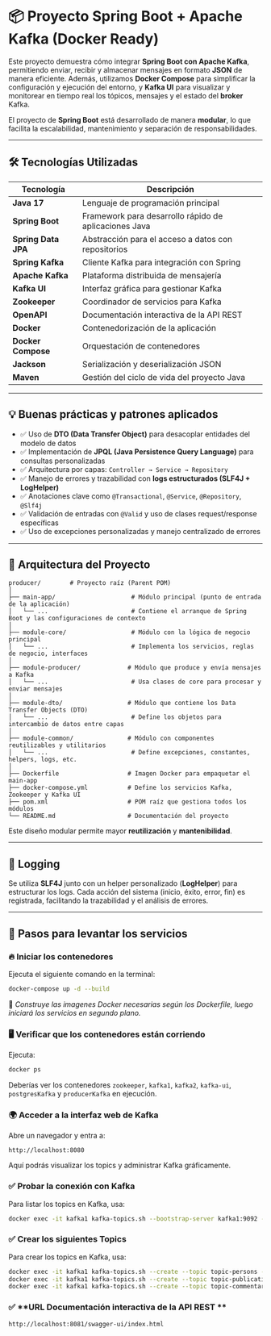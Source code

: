 # 📦 Proyecto Spring Boot + Apache Kafka (Docker Ready)

Este proyecto demuestra cómo integrar **Spring Boot con Apache Kafka**, permitiendo enviar, recibir y almacenar mensajes en formato **JSON** de manera eficiente. Además, utilizamos **Docker Compose** para simplificar la configuración y ejecución del entorno, y **Kafka UI** para visualizar y monitorear en tiempo real los tópicos, mensajes y el estado del **broker** Kafka.

El proyecto de **Spring Boot** está desarrollado de manera **modular**, lo que facilita la escalabilidad, mantenimiento y separación de responsabilidades.

---

## 🛠️ Tecnologías Utilizadas

| Tecnología          | Descripción                                               |
|---------------------|-----------------------------------------------------------|
| **Java 17**         | Lenguaje de programación principal                        |
| **Spring Boot**     | Framework para desarrollo rápido de aplicaciones Java     |
| **Spring Data JPA** | Abstracción para el acceso a datos con repositorios       |
| **Spring Kafka**    | Cliente Kafka para integración con Spring                 |
| **Apache Kafka**    | Plataforma distribuida de mensajería                      |
| **Kafka UI**        | Interfaz gráfica para gestionar Kafka                     |
| **Zookeeper**       | Coordinador de servicios para Kafka                       |
| **OpenAPI** 		  | Documentación interactiva de la API REST 				  |
| **Docker**          | Contenedorización de la aplicación                        |
| **Docker Compose**  | Orquestación de contenedores                              |
| **Jackson**         | Serialización y deserialización JSON                      |
| **Maven**           | Gestión del ciclo de vida del proyecto Java               |

---

## 💡 Buenas prácticas y patrones aplicados

- ✅ Uso de **DTO (Data Transfer Object)** para desacoplar entidades del modelo de datos
- ✅ Implementación de **JPQL (Java Persistence Query Language)** para consultas personalizadas
- ✅ Arquitectura por capas: `Controller → Service → Repository`
- ✅ Manejo de errores y trazabilidad con **logs estructurados (SLF4J + LogHelper)**
- ✅ Anotaciones clave como `@Transactional`, `@Service`, `@Repository`, `@Slf4j`
- ✅ Validación de entradas con `@Valid` y uso de clases request/response específicas
- ✅ Uso de excepciones personalizadas y manejo centralizado de errores

---

## **📌 Arquitectura del Proyecto**

```
producer/        # Proyecto raíz (Parent POM)
│
├── main-app/                     # Módulo principal (punto de entrada de la aplicación)
│   └── ...                       # Contiene el arranque de Spring Boot y las configuraciones de contexto
│
├── module-core/                  # Módulo con la lógica de negocio principal
│   └── ...                       # Implementa los servicios, reglas de negocio, interfaces
│
├── module-producer/             # Módulo que produce y envía mensajes a Kafka
│   └── ...                       # Usa clases de core para procesar y enviar mensajes
│
├── module-dto/                  # Módulo que contiene los Data Transfer Objects (DTO)
│   └── ...                       # Define los objetos para intercambio de datos entre capas
│
├── module-common/               # Módulo con componentes reutilizables y utilitarios
│   └── ...                       # Define excepciones, constantes, helpers, logs, etc.
│
├── Dockerfile                   # Imagen Docker para empaquetar el main-app
├── docker-compose.yml           # Define los servicios Kafka, Zookeeper y Kafka UI
├── pom.xml                      # POM raíz que gestiona todos los módulos
└── README.md                    # Documentación del proyecto

```
Este diseño modular permite mayor **reutilización** y **mantenibilidad**.

---

## **📝 Logging**
Se utiliza **SLF4J** junto con un helper personalizado (**LogHelper**) para estructurar los logs.
Cada acción del sistema (inicio, éxito, error, fin) es registrada, facilitando la trazabilidad y el análisis de errores.

---

## **📌 Pasos para levantar los servicios**

### 🔥 **Iniciar los contenedores**
Ejecuta el siguiente comando en la terminal:

```sh
docker-compose up -d --build
```

📌 *Construye las imagenes Docker necesarias según los Dockerfile, luego iniciará los servicios en segundo plano.*

### 🖥️ **Verificar que los contenedores están corriendo**
Ejecuta:

```sh
docker ps
```

Deberías ver los contenedores `zookeeper`, `kafka1`, `kafka2`, `kafka-ui`, `postgresKafka` y `producerKafka` en ejecución.

### 🌍 **Acceder a la interfaz web de Kafka**
Abre un navegador y entra a:

```
http://localhost:8080
```

Aquí podrás visualizar los topics y administrar Kafka gráficamente.

### ✅ **Probar la conexión con Kafka**
Para listar los topics en Kafka, usa:

```sh
docker exec -it kafka1 kafka-topics.sh --bootstrap-server kafka1:9092 --list
```

### ✅ **Crear los siguientes Topics**
Para crear los topics en Kafka, usa:

```sh
docker exec -it kafka1 kafka-topics.sh --create --topic topic-persons --bootstrap-server kafka1:9092 --partition 3 --replication-factor 1
docker exec -it kafka1 kafka-topics.sh --create --topic topic-publications --bootstrap-server kafka1:9092 --partition 3 --replication-factor 1
docker exec -it kafka1 kafka-topics.sh --create --topic topic-commentaries --bootstrap-server kafka1:9092 --partition 3 --replication-factor 1
```
### ✅ **URL Documentación interactiva de la API REST **

```
http://localhost:8081/swagger-ui/index.html
```
